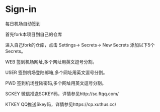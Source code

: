 # Sign-in
每日机场自动签到

首先fork本项目到自己的仓库

进入自己fork的仓库，点击 Settings-> Secrets-> New Secrets 添加以下5个Secrets。

WEB     签到机场网址,多个网址用英文逗号分割。

USER    签到机场登陆邮箱,多个网址用英文逗号分割。

PWD     签到机场登陆密码,多个网址用英文逗号分割。

SCKEY   微信推送SCKEY码，详情参见http://sc.ftqq.com/

KTKEY   QQ推送Skey码，详情参见https://cp.xuthus.cc/
